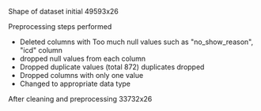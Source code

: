 Shape of dataset initial 49593x26


Preprocessing steps performed

- Deleted columns with Too much null values such as "no_show_reason", "icd" column
- dropped null values from each column
- Dropped duplicate values (total 872) duplicates dropped
- Dropped columns with only one value
- Changed to appropriate data type

After cleaning and preprocessing 33732x26